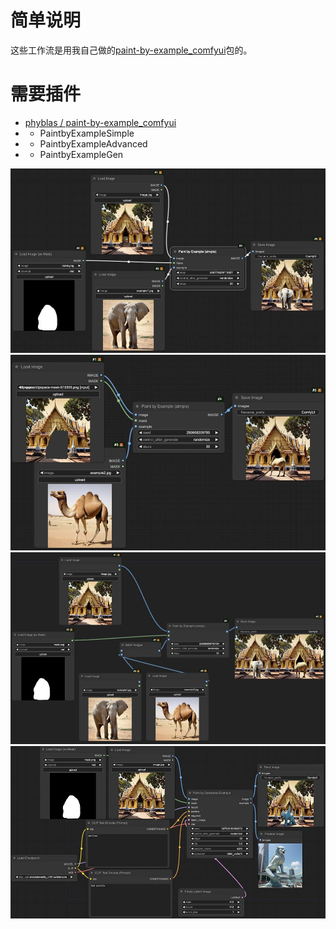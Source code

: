 # 简单说明

这些工作流是用我自己做的[paint-by-example_comfyui](https://github.com/phyblas/paint-by-example_comfyui)包的。

# 需要插件

- [phyblas / paint-by-example_comfyui](https://github.com/phyblas/paint-by-example_comfyui)
- - PaintbyExampleSimple
- - PaintbyExampleAdvanced
- - PaintbyExampleGen

![workflow1.jpg](workflow1.jpg)
![workflow2.jpg](workflow2.jpg)
![workflow3.jpg](workflow3.jpg)
![workflow5.jpg](workflow5.jpg)
